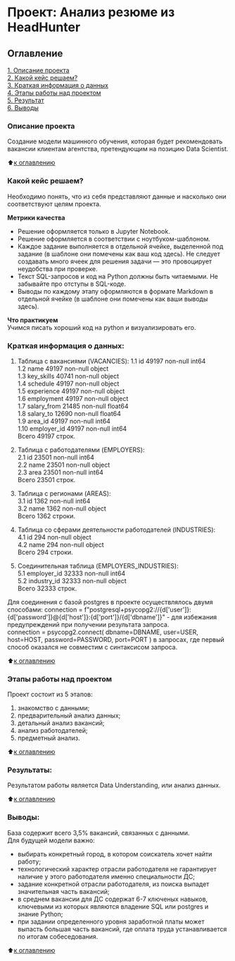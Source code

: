 # Проект: Анализ резюме из HeadHunter



## Оглавление  
[1. Описание проекта](.README.md#Описание-проекта)  
[2. Какой кейс решаем?](.README.md#Какой-кейс-решаем)  
[3. Краткая информация о данных](.README.md#Краткая-информация-о-данных)  
[4. Этапы работы над проектом](.README.md#Этапы-работы-над-проектом)  
[5. Результат](.README.md#Результат)    
[6. Выводы](.README.md#Выводы) 

### Описание проекта    
Cоздание модели машинного обучения, которая будет рекомендовать вакансии клиентам агентства, претендующим на позицию Data Scientist. 

:arrow_up:[к оглавлению](_)


### Какой кейс решаем?    
Необходимо понять, что из себя представляют данные и насколько они соответствуют целям проекта.  

**Метрики качества**
* Решение оформляется только в Jupyter Notebook.
* Решение оформляется в соответствии с ноутбуком-шаблоном.
* Каждое задание выполняется в отдельной ячейке, выделенной под задание (в шаблоне они помечены как ваш код здесь). Не следует создавать много ячеек для решения задачи — это провоцирует неудобства при проверке.
* Текст SQL-запросов и код на Python должны быть читаемыми. Не забывайте про отступы в SQL-коде.
* Выводы по каждому этапу оформляются в формате Markdown в отдельной ячейке (в шаблоне они помечены как ваши выводы здесь).  

**Что практикуем**     
Учимся писать хороший код на python и визуализировать его.


### Краткая информация о данных:
1. Таблица с вакансиями (VACANCIES):
1.1  id           49197 non-null  int64    
1.2  name         49197 non-null  object   
1.3  key_skills   40741 non-null  object   
1.4  schedule     49197 non-null  object   
1.5  experience   49197 non-null  object   
1.6  employment   49197 non-null  object   
1.7  salary_from  21485 non-null  float64  
1.8  salary_to    12690 non-null  float64  
1.9  area_id      49197 non-null  int64    
1.10 employer_id  49197 non-null  int64   
Всего 49197  строк.  

2. Таблица с работодателями (EMPLOYERS):  
2.1  id      23501 non-null  int64   
2.2  name    23501 non-null  object  
2.3  area    23501 non-null  int64  
Всего 23501 строк.

3. Таблица с регионами (AREAS):  
3.1 id      1362 non-null   int64  
3.2 name    1362 non-null   object  
Всего 1362 строки.    

4. Таблица со сферами деятельности работодателей (INDUSTRIES):  
4.1 id      294 non-null    object  
4.2 name    294 non-null    object  
Всего 294 строки.  

5. Соединительная таблица (EMPLOYERS_INDUSTRIES):  
5.1 employer_id  32333 non-null  int64  
5.2 industry_id  32333 non-null  object  
Всего 32333 строк. 

Для соединения с базой postgres в проекте осуществлялось двумя способами:
connection = f"postgresql+psycopg2://{d['user']}:{d['password']}@{d['host']}:{d['port']}/{d['dbname']}" - для избежания предупреждений при получении результата запроса.  
connection = psycopg2.connect(
    dbname=DBNAME,
    user=USER,
    host=HOST,
    password=PASSWORD,
    port=PORT
) в запросах, где первый способ оказался не совместим с синтаксисом запроса.
  
:arrow_up:[к оглавлению](.README.md#Оглавление)


### Этапы работы над проектом  
Проект состоит из 5 этапов:    
1. знакомство с данными;  
2. предварительный анализ данных;  
3. детальный анализ вакансий;  
4. анализ работодателей;  
5. предметный анализ.    

:arrow_up:[к оглавлению](.README.md#Оглавление)


### Результаты:  
Результатом работы является Data Understanding, или анализ данных.  

:arrow_up:[к оглавлению](.README.md#Оглавление)


### Выводы:  
База содержит всего 3,5% вакансий, связанных с данными.    
Для будущей модели важно:  
* выбирать конкретный город, в котором соискатель хочет найти работу;      
* технологический характер отрасли работодателя не гарантирует наличие у этого работодателя именно специальности ДС;  
* задание конкретной отрасли работодателя, из поиска выпадет значительная часть вакансий; 
* в среднем вакансии для ДС содержат 6-7 ключеных навыков, ключевыми из которых являются владение SQL или postgres и знание Python;      
* при задании определенного уровня заработной платы может выпасть большая часть вакансий, где оплата труда устанавливается по итогам собеседования.  


:arrow_up:[к оглавлению](.README.md#Оглавление)
